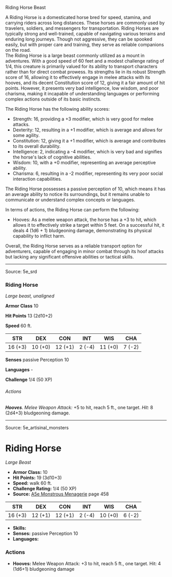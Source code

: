 <MonsterName/>Riding Horse</MonsterName>
<CreatureType/>Beast</CreatureType>

<summary>A Riding Horse is a domesticated horse bred for speed, stamina, and carrying riders across long distances. These horses are commonly used by travelers, soldiers, and messengers for transportation. Riding Horses are typically strong and well-trained, capable of navigating various terrains and enduring long journeys. Though not aggressive, they can be spooked easily, but with proper care and training, they serve as reliable companions on the road.</summary>

<summary>The Riding Horse is a large beast commonly utilized as a mount in adventures. With a good speed of 60 feet and a modest challenge rating of 1/4, this creature is primarily valued for its ability to transport characters rather than for direct combat prowess. Its strengths lie in its robust Strength score of 16, allowing it to effectively engage in melee attacks with its hooves, and its decent Constitution score of 12, giving it a fair amount of hit points. However, it presents very bad intelligence, low wisdom, and poor charisma, making it incapable of understanding languages or performing complex actions outside of its basic instincts.</summary>

<detail>

The Riding Horse has the following ability scores: 
- Strength: 16, providing a +3 modifier, which is very good for melee attacks.
- Dexterity: 12, resulting in a +1 modifier, which is average and allows for some agility.
- Constitution: 12, giving it a +1 modifier, which is average and contributes to its overall durability.
- Intelligence: 2, indicating a -4 modifier, which is very bad and signifies the horse's lack of cognitive abilities.
- Wisdom: 10, with a +0 modifier, representing an average perceptive ability.
- Charisma: 6, resulting in a -2 modifier, representing its very poor social interaction capabilities.

The Riding Horse possesses a passive perception of 10, which means it has an average ability to notice its surroundings, but it remains unable to communicate or understand complex concepts or languages.

In terms of actions, the Riding Horse can perform the following:
- Hooves: As a melee weapon attack, the horse has a +3 to hit, which allows it to effectively strike a target within 5 feet. On a successful hit, it deals 4 (1d6 + 1) bludgeoning damage, demonstrating its physical capability to inflict harm.

Overall, the Riding Horse serves as a reliable transport option for adventurers, capable of engaging in minor combat through its hoof attacks but lacking any significant offensive abilities or tactical skills.</detail>



---

Source: 5e_srd

### Riding Horse

*Large beast, unaligned*

**Armor Class** 10

**Hit Points** 13 (2d10+2)

**Speed** 60 ft.

| STR     | DEX     | CON     | INT    | WIS     | CHA    |
|---------|---------|---------|--------|---------|--------|
| 16 (+3) | 10 (+0) | 12 (+1) | 2 (-4) | 11 (+0) | 7 (-2) |

**Senses** passive Perception 10

**Languages** -

**Challenge** 1/4 (50 XP)

###### Actions

***Hooves***. *Melee Weapon Attack:* +5 to hit, reach 5 ft., one target. *Hit:* 8 (2d4+3) bludgeoning damage.



---

Source: 5e_artisinal_monsters

# Riding Horse

*Large* *Beast*

- **Armor Class:** 10
- **Hit Points:** 19 (3d10+3)
- **Speed:** walk 60 ft.
- **Challenge Rating:** 1/4 (50 XP)
- **Source:** [A5e Monstrous Menagerie](https://enpublishingrpg.com/products/level-up-monstrous-menagerie-a5e) page 458

| STR | DEX | CON | INT | WIS | CHA |
| --- | --- | --- | --- | --- | --- |
| 16 (+3) | 12 (+1) | 12 (+1) | 2 (-4) | 10 (+0) | 6 (-2) |

- **Skills:** 
- **Senses:** passive Perception 10
- **Languages:** 

### Actions

- **Hooves:** Melee Weapon Attack: +3 to hit, reach 5 ft., one target. Hit: 4 (1d6+1) bludgeoning damage




